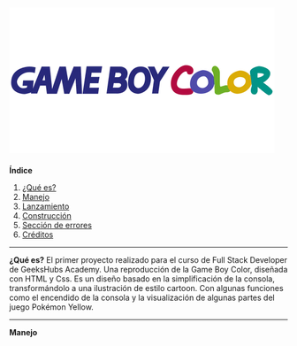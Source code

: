 ![alt text](/img/gb_color_logo_480x480.webp)
---
**Índice**
1. [¿Qué es?]()
2. [Manejo]()
3. [Lanzamiento]()
4. [Construcción]()
5. [Sección de errores]()
6. [Créditos]()
---

**¿Qué es?**
El primer proyecto realizado para el curso de Full Stack Developer de GeeksHubs Academy. 
Una reproducción de la Game Boy Color, diseñada con HTML y Css. Es un diseño basado en la simplificación de la consola, transformándolo a una ilustración de estilo cartoon. Con algunas funciones como el encendido de la consola y la visualización de algunas partes del juego Pokémon Yellow. 

---

**Manejo** 
